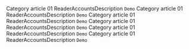 Category article 01
ReaderAccountsDescription
`Demo`
Category article 01
ReaderAccountsDescription
`Demo`
Category article 01
ReaderAccountsDescription
`Demo`
Category article 01
ReaderAccountsDescription
`Demo`
Category article 01
ReaderAccountsDescription
`Demo`
Category article 01
ReaderAccountsDescription
`Demo`
